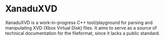 # XanaduXVD
XanaduXVD is a work-in-progress C++ tool/playground for parsing and manipulating XVD (Xbox Virtual Disk) files. It aims to serve as a source of technical documentation for the fileformat, since it lacks a public standard.
